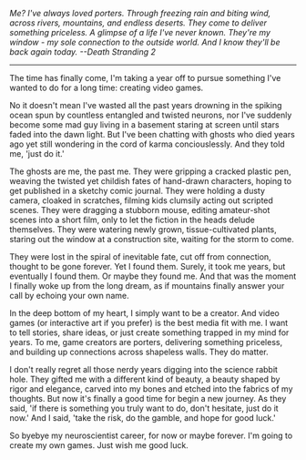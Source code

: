 *Me? I've always loved porters. Through freezing rain and biting wind, across rivers, mountains, and endless deserts. They come to deliver something priceless. A glimpse of a life I've never known. They're my window - my sole connection to the outside world. And I know they'll be back again today.  --Death Stranding 2*

---



The time has finally come, I'm taking a year off to pursue something I've wanted to do for a long time: creating video games.

No it doesn't mean I've wasted all the past years drowning in the spiking ocean spun by countless entangled and twisted neurons, nor I've suddenly become some mad guy living in a basement staring at screen until stars faded into the dawn light. But I've been chatting with ghosts who died years ago yet still wondering in the cord of karma conciouslessly. And they told me, 'just do it.'

The ghosts are me, the past me. They were gripping a cracked plastic pen, weaving the twisted yet childish fates of hand-drawn characters, hoping to get published in a sketchy comic journal. They were holding a dusty camera, cloaked in scratches, filming kids clumsily acting out scripted scenes. They were dragging a stubborn mouse, editing amateur-shot scenes into a short film, only to let the fiction in the heads delude themselves. They were watering newly grown, tissue-cultivated plants, staring out the window at a construction site, waiting for the storm to come.

They were lost in the spiral of inevitable fate, cut off from connection, thought to be gone forever. Yet I found them. Surely, it took me years, but eventually I found them. Or maybe they found me. And that was the moment I finally woke up from the long dream, as if mountains finally answer your call by echoing your own name. 

In the deep bottom of my heart, I simply want to be a creator. And video games (or interactive art if you prefer) is the best media fit with me. I want to tell stories, share ideas, or just create something trapped in my mind for years. To me, game creators are porters, delivering something priceless, and building up connections across shapeless walls. They do matter.

I don't really regret all those nerdy years digging into the science rabbit hole. They gifted me with a different kind of beauty, a beauty shaped by rigor and elegance, carved into my bones and etched into the fabrics of my thoughts. But now it's finally a good time for begin a new journey. As they said, 'if there is something you truly want to do, don't hesitate, just do it now.' And I said, 'take the risk, do the gamble, and hope for good luck.'

So byebye my neuroscientist career, for now or maybe forever. I'm going to create my own games. Just wish me good luck.







